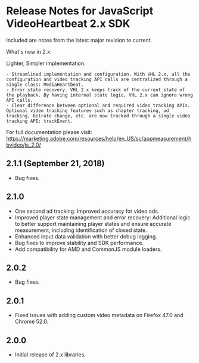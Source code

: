# Release Notes for JavaScript VideoHeartbeat 2.x SDK

Included are notes from the latest major revision to current.

What's new in 2.x:

Lighter, Simpler implementation.

	- Streamlined implementation and configuration. With VHL 2.x, all the configuration and video tracking API calls are centralized through a single class: MediaHeartbeat.
	- Error state recovery. VHL 2.x keeps track of the current state of the playback. By having internal state logic, VHL 2.x can ignore wrong API calls.
	- Clear difference between optional and required video tracking APIs. Optional video tracking features such as chapter tracking, ad tracking, bitrate change, etc. are now tracked through a single video tracking API: trackEvent.

For full documentation please visit:
https://marketing.adobe.com/resources/help/en_US/sc/appmeasurement/hbvideo/js_2.0/

## 2.1.1 (September 21, 2018)
- Bug fixes.

## 2.1.0
- One second ad tracking: Improved accuracy for video ads.
- Improved player state management and error recovery: Additional logic to better support maintaining player states and ensure accurate measurement, including identification of closed state.
- Enhanced input data validation with better debug logging.
- Bug fixes to improve stability and SDK performance.
- Add compatibility for AMD and CommonJS module loaders.

## 2.0.2
- Bug fixes.

## 2.0.1
- Fixed issues with adding custom video metadata on Firefox 47.0 and Chrome 52.0.

## 2.0.0
- Initial release of 2.x libraries.
